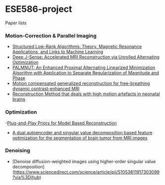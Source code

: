 # ESE586-project
Paper lists

### Motion-Correction & Parallel Imaging 
- [Structured Low-Rank Algorithms: Theory, Magnetic Resonance Applications, and Links to Machine Learning](https://pubmed.ncbi.nlm.nih.gov/35027816/)
- [Deep J-Sense: Accelerated MRI Reconstruction via Unrolled Alternating Optimization](https://www.ncbi.nlm.nih.gov/pmc/articles/PMC8767765/)
- [PALMNUT: An Enhanced Proximal Alternating Linearized Minimization Algorithm with Application to Separate Regularization of Magnitude and Phase](https://www.ncbi.nlm.nih.gov/pmc/articles/PMC8386764/)
- [Motion compensated generalized reconstruction for free-breathing dynamic contrast-enhanced MRI](https://onlinelibrary.wiley.com/doi/full/10.1002/mrm.22644)
- [Reconstruction Method that deals with high motion artefacts in neonatal brains](https://www.ncbi.nlm.nih.gov/pmc/articles/PMC7960018/)

### Optimization
-[Plug-and-Play Priors for Model Based Reconstruction](https://engineering.purdue.edu/~bouman/Plug-and-Play/webdocs/GlobalSIP2013a.pdf)
- [A dual autoencoder and singular value decomposition based feature optimization for the segmentation of brain tumor from MRI images](https://www.ncbi.nlm.nih.gov/pmc/articles/PMC8117624/)

### Denoising
- [Denoise diffusion-weighted images using higher-order singular value decomposition] (https://www.sciencedirect.com/science/article/pii/S1053811917303099?via%3Dihub)
